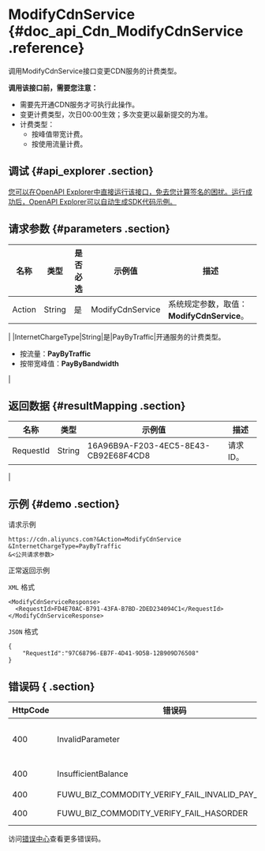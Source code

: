 # ModifyCdnService {#doc_api_Cdn_ModifyCdnService .reference}

调用ModifyCdnService接口变更CDN服务的计费类型。

 **调用该接口前，需要您注意：** 

-   需要先开通CDN服务才可执行此操作。
-   变更计费类型，次日00:00生效；多次变更以最新提交的为准。
-   计费类型：
    -   按峰值带宽计费。
    -   按使用流量计费。

## 调试 {#api_explorer .section}

[您可以在OpenAPI Explorer中直接运行该接口，免去您计算签名的困扰。运行成功后，OpenAPI Explorer可以自动生成SDK代码示例。](https://api.aliyun.com/#product=Cdn&api=ModifyCdnService&type=RPC&version=2014-11-11)

## 请求参数 {#parameters .section}

|名称|类型|是否必选|示例值|描述|
|--|--|----|---|--|
|Action|String|是|ModifyCdnService|系统规定参数，取值：**ModifyCdnService**。

 |
|InternetChargeType|String|是|PayByTraffic|开通服务的计费类型。

 -   按流量：**PayByTraffic**
-   按带宽峰值：**PayByBandwidth**

 |

## 返回数据 {#resultMapping .section}

|名称|类型|示例值|描述|
|--|--|---|--|
|RequestId|String|16A96B9A-F203-4EC5-8E43-CB92E68F4CD8|请求ID。

 |

## 示例 {#demo .section}

请求示例

``` {#request_demo}
https://cdn.aliyuncs.com?&Action=ModifyCdnService
&InternetChargeType=PayByTraffic
&<公共请求参数>
```

正常返回示例

`XML` 格式

``` {#xml_return_success_demo}
<ModifyCdnServiceResponse>
  <RequestId>FD4E70AC-B791-43FA-B7BD-2DED234094C1</RequestId>
</ModifyCdnServiceResponse>
```

`JSON` 格式

``` {#json_return_success_demo}
{
	"RequestId":"97C68796-EB7F-4D41-9D5B-12B909D76508"
}
```

## 错误码 { .section}

|HttpCode|错误码|错误信息|描述|
|--------|---|----|--|
|400|InvalidParameter|The specified value of parameter "InternetChargeType" is not valid.|参数“InternetChargeType”的值无效。|
|400|InsufficientBalance|Your account does not have enough balance.|账户余额不足，请先充值再操作。|
|400|FUWU\_BIZ\_COMMODITY\_VERIFY\_FAIL\_INVALID\_PAY\_METHOD|INVALID\_PAY\_METHOD|付款方式无效。|
|400|FUWU\_BIZ\_COMMODITY\_VERIFY\_FAIL\_HASORDER|You have an order not yet effective|您有未生效的订单。|

访问[错误中心](https://error-center.aliyun.com/status/product/Cdn)查看更多错误码。

